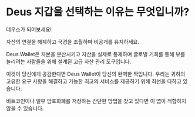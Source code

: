 # Deus 지갑을 선택하는 이유는 무엇입니까?

데우스가 되어보세요!

자산의 연결을 해제하고 국경을 초월하며 비공개를 유지하세요.

Deus Wallet은 자본을 분산시키고 자산을 실제로 통제하며 글로벌 기회를 통해 부를 늘리려는 사람들을 위해 설계된 고급 자산 관리 도구입니다.

이것이 당신에게 공감한다면 Deus Wallet이 당신의 완벽한 짝입니다. 우리는 귀하의 고유한 요구 사항을 해결하고 가능한 최고의 서비스를 제공하기 위해 최선을 다하고 있습니다.

비트코인이나 일부 암호화폐를 저장하는 간단한 방법을 찾고 있다면 이 앱이 적합하지 않을 수 있습니다.